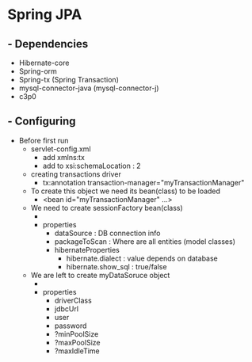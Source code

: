 # Spring JPA

## - Dependencies
- Hibernate-core
- Spring-orm
- Spring-tx (Spring Transaction)
- mysql-connector-java (mysql-connector-j)
- c3p0

## - Configuring
- Before first run
  - servlet-config.xml
    - add xmlns:tx
    - add to xsi:schemaLocation : 2
  - creating transactions driver
    - tx:annotation transaction-manager="myTransactionManager"
  - To create this object we need its bean(class) to be loaded
    - <bean id="myTransactionManager" ...>
        <property name="session-factory" ref="session-factory" >
  - We need to create sessionFactory bean(class)
    - <bean id="session-factory" class="...">
    - properties
      - dataSource : DB connection info
      - packageToScan : Where are all entities (model classes)
      - hibernateProperties
        - hibernate.dialect : value depends on database 
        - hibernate.show_sql : true/false
  - We are left to create myDataSoruce object
    - <bean id="myDataSource" class="..." destroy-method="close">
    - properties
      - driverClass
      - jdbcUrl
      - user
      - password
      - ?minPoolSize
      - ?maxPoolSize
      - ?maxIdleTime